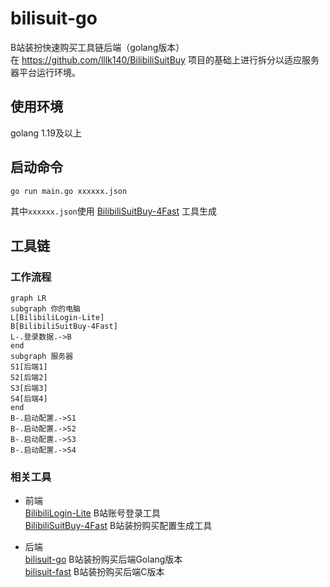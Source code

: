 # bilisuit-go
B站装扮快速购买工具链后端（golang版本）  
在 https://github.com/lllk140/BilibiliSuitBuy 项目的基础上进行拆分以适应服务器平台运行环境。

## 使用环境
golang 1.19及以上

## 启动命令
```bash
go run main.go xxxxxx.json
```
其中`xxxxxx.json`使用 [BilibiliSuitBuy-4Fast](https://github.com/FangCunWuChang/BilibiliSuitBuy-4Fast) 工具生成

## 工具链
### 工作流程
```mermaid
graph LR
subgraph 你的电脑
L[BilibiliLogin-Lite]
B[BilibiliSuitBuy-4Fast]
L-.登录数据.->B
end
subgraph 服务器
S1[后端1]
S2[后端2]
S3[后端3]
S4[后端4]
end
B-.启动配置.->S1
B-.启动配置.->S2
B-.启动配置.->S3
B-.启动配置.->S4
```

### 相关工具
- 前端  
  [BilibiliLogin-Lite](https://github.com/FangCunWuChang/BilibiliLogin-Lite) B站账号登录工具  
  [BilibiliSuitBuy-4Fast](https://github.com/FangCunWuChang/BilibiliSuitBuy-4Fast) B站装扮购买配置生成工具  

- 后端  
  [bilisuit-go](https://github.com/FangCunWuChang/bilisuit-go) B站装扮购买后端Golang版本  
  [bilisuit-fast](https://github.com/FangCunWuChang/bilisuit-fast) B站装扮购买后端C版本
